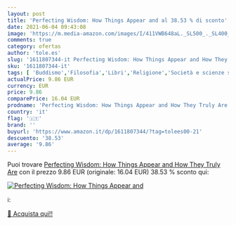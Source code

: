 ```yaml
---
layout: post
title: 'Perfecting Wisdom: How Things Appear and al 38.53 % di sconto'
date: 2021-06-04 09:43:08
image: 'https://m.media-amazon.com/images/I/411VWB648aL._SL500_._SL400_.jpg'
comments: true
category: ofertas
author: 'tole.es'
slug: '1611807344-it Perfecting Wisdom: How Things Appear and How They Truly Are'
sku: '1611807344-it'
tags: [ 'Buddismo','Filosofia','Libri','Religione','Società e scienze sociali', ]
actualPrice: 9.86 EUR
currency: EUR
price: 9.86
comparePrice: 16.04 EUR
prodname: 'Perfecting Wisdom: How Things Appear and How They Truly Are'
country: 'it'
flag: '🇮🇹'
brand: ''
buyurl: 'https://www.amazon.it/dp/1611807344/?tag=tolees00-21'
descuento: '38.53'
average: '9.86'
---
```


Puoi trovare [Perfecting Wisdom: How Things Appear and How They Truly Are](https://www.amazon.it/dp/1611807344/?tag=tolees00-21) con il prezzo 9.86 EUR (originale: 16.04 EUR) 38.53 % sconto qui:

[![Perfecting Wisdom: How Things Appear and](https://m.media-amazon.com/images/I/411VWB648aL._SL500_._SL400_.jpg)](https://www.amazon.it/dp/1611807344/?tag=tolees00-21)

ℹ️:


[🛒 Acquista qui!!](https://www.amazon.it/dp/1611807344/?tag=tolees00-21)
